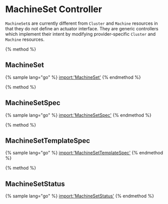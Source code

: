 # MachineSet Controller

`MachineSet`s are currently different from `Cluster` and `Machine` resources in
that they do not define an actuator interface. They are generic controllers
which implement their intent by modifying provider-specific `Cluster` and 
`Machine` resources.

{% method %}
## MachineSet

{% sample lang="go" %}
[import:'MachineSet'](../../../pkg/apis/cluster/v1beta1/machineset_types.go)
{% endmethod %}

{% method %}
## MachineSetSpec

{% sample lang="go" %}
[import:'MachineSetSpec'](../../../pkg/apis/cluster/v1beta1/machineset_types.go)
{% endmethod %}

{% method %}
## MachineSetTemplateSpec

{% sample lang="go" %}
[import:'MachineSetTemplateSpec'](../../../pkg/apis/cluster/v1beta1/machineset_types.go)
{% endmethod %}

{% method %}
## MachineSetStatus

{% sample lang="go" %}
[import:'MachineSetStatus'](../../../pkg/apis/cluster/v1beta1/machineset_types.go)
{% endmethod %}
